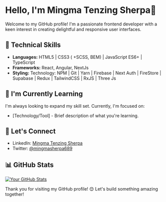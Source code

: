# Hello, I'm Mingma Tenzing Sherpa👋

Welcome to my GitHub profile! I'm a passionate frontend developer with a keen interest in creating delightful and responsive user interfaces. 


## 🔧 Technical Skills

- **Languages:**  HTML5 | CSS3 ( +SCSS, BEM) | JavaScript ES6+ | TypeScript
- **Frameworks:** React, Angular, NextJs
- **Styling:** Technology: NPM | Git | Yarn | Firebase | Next Auth | FireStore | Supabase | Redux | TailwindCSS | RxJS | Three Js

## 🌱 I'm Currently Learning

I'm always looking to expand my skill set. Currently, I'm focused on:

- [Technology/Tool] - Brief description of what you're learning.

## 👥 Let's Connect

- LinkedIn: [Mingma Tenzing Sherpa]([link-to-linkedin](https://www.linkedin.com/in/mingmatenzing/))
- Twitter: [@mingmasherpa689]([link-to-twitter](https://twitter.com/mingmasherpa689))

## 📊 GitHub Stats

[![Your GitHub Stats](https://github-readme-stats.vercel.app/api?username=your-username&show_icons=true&theme=dark)](https://github.com/your-username)

Thank you for visiting my GitHub profile! 😊 Let's build something amazing together!
